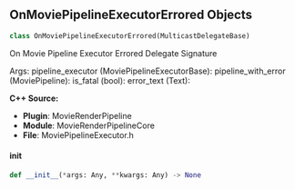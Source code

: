 ## OnMoviePipelineExecutorErrored Objects

```python
class OnMoviePipelineExecutorErrored(MulticastDelegateBase)
```

On Movie Pipeline Executor Errored  Delegate Signature

Args:
    pipeline_executor (MoviePipelineExecutorBase): 
    pipeline_with_error (MoviePipeline): 
    is_fatal (bool): 
    error_text (Text):

**C++ Source:**

- **Plugin**: MovieRenderPipeline
- **Module**: MovieRenderPipelineCore
- **File**: MoviePipelineExecutor.h

<a id="unreal.OnMoviePipelineExecutorErrored.__init__"></a>

#### __init__

```python
def __init__(*args: Any, **kwargs: Any) -> None
```

<a id="unreal.OnMoviePipelineExecutorFinished"></a>